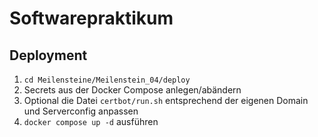 # Softwarepraktikum
## Deployment
1. `cd Meilensteine/Meilenstein_04/deploy`
2. Secrets aus der Docker Compose anlegen/abändern
3. Optional die Datei `certbot/run.sh` entsprechend der eigenen Domain und Serverconfig anpassen
4. `docker compose up -d` ausführen
